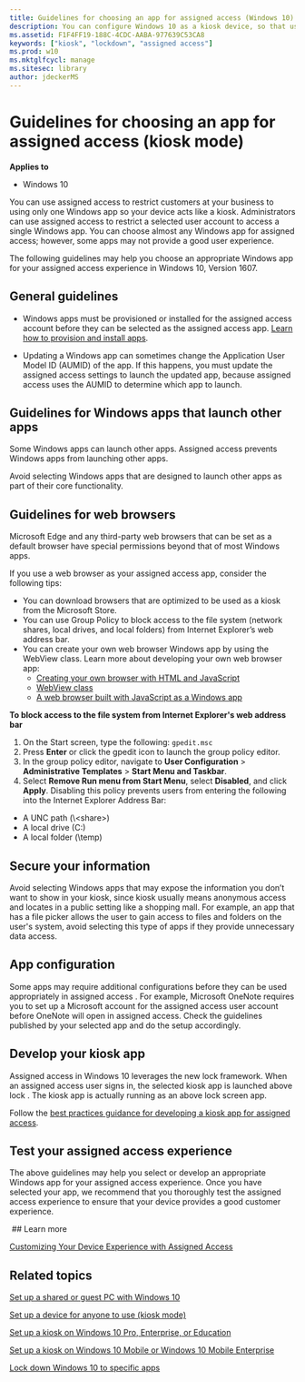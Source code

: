 ```yaml
---
title: Guidelines for choosing an app for assigned access (Windows 10)
description: You can configure Windows 10 as a kiosk device, so that users can only interact with a single app.
ms.assetid: F1F4FF19-188C-4CDC-AABA-977639C53CA8
keywords: ["kiosk", "lockdown", "assigned access"]
ms.prod: w10
ms.mktglfcycl: manage
ms.sitesec: library
author: jdeckerMS
---
```


# Guidelines for choosing an app for assigned access (kiosk mode)


**Applies to**

-   Windows 10


You can use assigned access to restrict customers at your business to using only one Windows app so your device acts like a kiosk.  Administrators can use assigned access to restrict a selected user account to access a single Windows app. You can choose almost any Windows app for assigned access; however, some apps may not provide a good user experience.

The following guidelines may help you choose an appropriate Windows app for your assigned access experience in Windows 10, Version 1607.

## General guidelines

- Windows apps must be provisioned or installed for the assigned access account before they can be selected as the assigned access app. [Learn how to provision and install apps](https://msdn.microsoft.com/en-us/library/windows/hardware/mt228170(v=vs.85).aspx#install_your_apps). 

- Updating a Windows app can sometimes change the Application User Model ID (AUMID) of the app. If this happens, you must update the assigned access settings to launch the updated app, because assigned access uses the AUMID to determine which app to launch. 


## Guidelines for Windows apps that launch other apps

Some Windows apps can launch other apps. Assigned access prevents Windows apps from launching other apps. 

Avoid selecting Windows apps that are designed to launch other apps as part of their core functionality.  

## Guidelines for web browsers

Microsoft Edge and any third-party web browsers that can be set as a default browser have special permissions beyond that of most Windows apps. 

If you use a web browser as your assigned access app, consider the following tips: 

- You can download browsers that are optimized to be used as a kiosk from the Microsoft Store.
- You can use Group Policy to block access to the file system (network shares, local drives, and local folders) from Internet Explorer’s web address bar. 
- You can create your own web browser Windows app by using the WebView class. Learn more about developing your own web browser app:
   - [Creating your own browser with HTML and JavaScript](https://blogs.windows.com/msedgedev/2015/08/27/creating-your-own-browser-with-html-and-javascript/) 
   - [WebView class](https://msdn.microsoft.com/library/windows/apps/windows.ui.xaml.controls.webview.aspx)
   - [A web browser built with JavaScript as a Windows app](https://github.com/MicrosoftEdge/JSBrowser/tree/v1.0)
 
**To block access to the file system from Internet Explorer's web address bar**
1.	On the Start screen, type the following:
    `gpedit.msc`
2.	Press **Enter** or click the gpedit icon to launch the group policy editor.
3.	In the group policy editor, navigate to **User Configuration** > **Administrative Templates** > **Start Menu and Taskbar**.
4.	Select **Remove Run menu from Start Menu**, select **Disabled**, and click **Apply**. Disabling this policy prevents users from entering the following into the Internet Explorer Address Bar:
   - A UNC path (\\<server>\<share>)
   - A local drive (C:\)
   - A local folder (\temp)


## Secure your information

Avoid selecting Windows apps that may expose the information you don’t want to show in your kiosk, since kiosk usually means anonymous access and locates in a public setting like a shopping mall. For example, an app that has a file picker allows the user to gain access to files and folders on the user's system, avoid selecting this type of apps if they provide unnecessary data access.

## App configuration

Some apps may require additional configurations before they can be used appropriately in assigned access . For example, Microsoft OneNote requires you to set up a Microsoft account for the assigned access user account before OneNote will open in assigned access. 
Check the guidelines published by your selected app and do the setup accordingly. 

## Develop your kiosk app

Assigned access in Windows 10 leverages the new lock framework. When an assigned access user signs in, the selected kiosk app is launched above lock  . The kiosk app is actually running as an above lock screen app. 

Follow the [best practices guidance for developing a kiosk app for assigned access](https://msdn.microsoft.com/en-us/library/windows/hardware/mt633799%28v=vs.85%29.aspx). 

## Test your assigned access experience

The above guidelines may help you select or develop an appropriate Windows app for your assigned access experience. Once you have selected your app, we recommend that you thoroughly test the assigned access experience to ensure that your device provides a good customer experience.

 ## Learn more

[Customizing Your Device Experience with Assigned Access](https://channel9.msdn.com/Events/Build/2016/P508)

## Related topics

[Set up a shared or guest PC with Windows 10](set-up-shared-or-guest-pc.md)

[Set up a device for anyone to use (kiosk mode)](set-up-a-device-for-anyone-to-use.md)

[Set up a kiosk on Windows 10 Pro, Enterprise, or Education](set-up-a-kiosk-for-windows-10-for-desktop-editions.md)

[Set up a kiosk on Windows 10 Mobile or Windows 10 Mobile Enterprise](set-up-a-kiosk-for-windows-10-for-mobile-edition.md)

[Lock down Windows 10 to specific apps](lock-down-windows-10-to-specific-apps.md)

 

 





